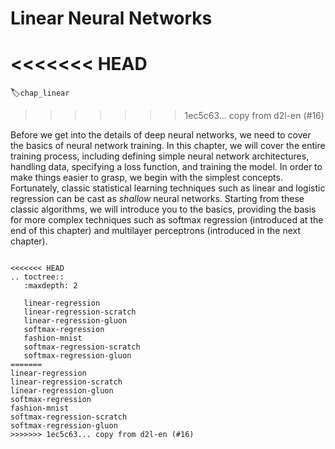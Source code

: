 # Linear Neural Networks
<<<<<<< HEAD
=======
:label:`chap_linear`
>>>>>>> 1ec5c63... copy from d2l-en (#16)

Before we get into the details of deep neural networks, we need to cover the basics of neural network training. In this chapter, we will cover the entire training process, including defining simple neural network architectures, handling data, specifying a loss function, and training the model. In order to make things easier to grasp, we begin with the simplest concepts. Fortunately, classic statistical learning techniques such as linear and logistic regression can be cast as *shallow* neural networks. Starting from these classic algorithms, we will introduce you to the basics, providing the basis for more complex techniques such as softmax regression (introduced at the end of this chapter) and multilayer perceptrons (introduced in the next chapter).

```eval_rst

<<<<<<< HEAD
.. toctree::
   :maxdepth: 2

   linear-regression
   linear-regression-scratch
   linear-regression-gluon
   softmax-regression
   fashion-mnist
   softmax-regression-scratch
   softmax-regression-gluon
=======
linear-regression
linear-regression-scratch
linear-regression-gluon
softmax-regression
fashion-mnist
softmax-regression-scratch
softmax-regression-gluon
>>>>>>> 1ec5c63... copy from d2l-en (#16)
```
